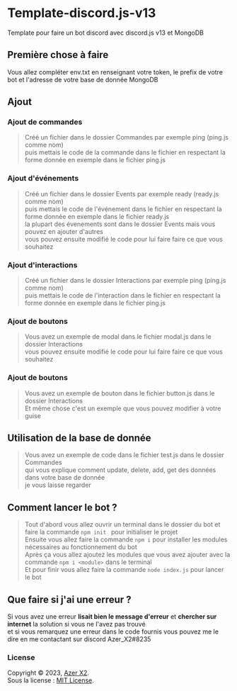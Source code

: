 # Template-discord.js-v13
Template pour faire un bot discord avec discord.js v13 et MongoDB

## Première chose à faire 
Vous allez compléter env.txt en renseignant votre token, le prefix de votre bot et l'adresse de votre base de donnée MongoDB  

## Ajout

### Ajout de commandes

> Créé un fichier dans le dossier Commandes par exemple ping (ping.js comme nom)  
> puis mettais le code de la commande dans le fichier en respectant la forme donnée en exemple dans le fichier ping.js  

### Ajout d'événements

> Créé un fichier dans le dossier Events par exemple ready (ready.js comme nom)  
> puis mettais le code de l'événement dans le fichier en respectant la forme donnée en exemple dans le fichier ready.js  
> la plupart des évenements sont dans le dossier Events mais vous pouvez en ajouter d'autres  
> vous pouvez ensuite modifié le code pour lui faire faire ce que vous souhaitez  

### Ajout d'interactions

> Créé un fichier dans le dossier Interactions par exemple ping (ping.js comme nom)  
> puis mettais le code de l'interaction dans le fichier en respectant la forme donnée en exemple dans le fichier ping.js  

### Ajout de boutons

> Vous avez un exemple de modal dans le fichier modal.js dans le dossier Interactions  
> vous pouvez ensuite modifié le code pour lui faire faire ce que vous souhaitez  

### Ajout de boutons

> Vous avez un exemple de bouton dans le fichier button.js dans le dossier Interactions  
> Et même chose c'est un exemple que vous pouvez modifier à votre guise  

## Utilisation de la base de donnée

> Vous avez un exemple de code dans le fichier test.js dans le dossier Commandes  
> qui vous explique comment update, delete, add, get des données dans votre base de donnée  
> je vous laisse regarder  

## Comment lancer le bot ?
> Tout d'abord vous allez ouvrir un terminal dans le dossier du bot et faire la commande `npm init ` pour initialiser le projet  
> Ensuite vous allez faire la commande `npm i` pour installer les modules nécessaires au fonctionnement du bot  
> Après ça vous allez ajoutez les modules que vous avez ajouter avec la commande `npm i <module>` dans le terminal  
> Et pour finir vous allez faire la commande `node index.js` pour lancer le bot  

## Que faire si j'ai une erreur ?

Si vous avez une erreur __lisait bien le message d'erreur__ et **chercher sur internet** la solution si vous ne l'avez pas trouvé  
et si vous remarquez une erreur dans le code fournis vous pouvez me le dire en me contactant sur discord Azer_X2#8235  

### License

Copyright © 2023, [Azer X2](https://github.com/AzerX2).  
Sous la license : [MIT License](LICENSE).


